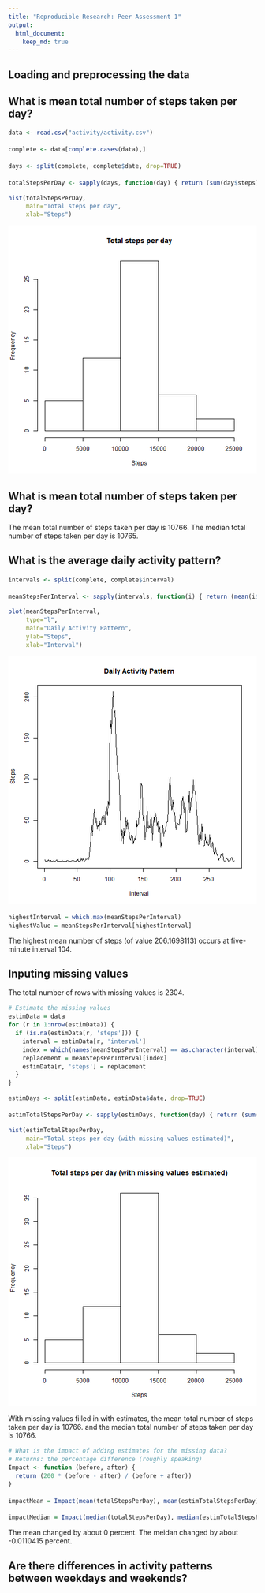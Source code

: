 ```yaml
---
title: "Reproducible Research: Peer Assessment 1"
output: 
  html_document:
    keep_md: true
---
```


## Loading and preprocessing the data


## What is mean total number of steps taken per day?

```r
data <- read.csv("activity/activity.csv")

complete <- data[complete.cases(data),]

days <- split(complete, complete$date, drop=TRUE)

totalStepsPerDay <- sapply(days, function(day) { return (sum(day$steps)) } )
```


```r
hist(totalStepsPerDay,
     main="Total steps per day",
     xlab="Steps")
```

![plot of chunk hist](figure/hist-1.png) 

## What is mean total number of steps taken per day?
The mean total number of steps taken per day is
10766.
The median total number of steps taken per day is
10765.


## What is the average daily activity pattern?


```r
intervals <- split(complete, complete$interval)

meanStepsPerInterval <- sapply(intervals, function(i) { return (mean(i$steps)) } )
```



```r
plot(meanStepsPerInterval,
     type="l",
     main="Daily Activity Pattern",
     ylab="Steps",
     xlab="Interval")
```

![plot of chunk plot](figure/plot-1.png) 

```r
highestInterval = which.max(meanStepsPerInterval)
highestValue = meanStepsPerInterval[highestInterval]
```


The highest mean number of steps (of value 206.1698113) occurs at five-minute interval 104.

## Inputing missing values
The total number of rows with missing values is
2304.


```r
# Estimate the missing values
estimData = data
for (r in 1:nrow(estimData)) {
  if (is.na(estimData[r, 'steps'])) {
    interval = estimData[r, 'interval']
    index = which(names(meanStepsPerInterval) == as.character(interval))
    replacement = meanStepsPerInterval[index]
    estimData[r, 'steps'] = replacement
  }
}
```


```r
estimDays <- split(estimData, estimData$date, drop=TRUE)

estimTotalStepsPerDay <- sapply(estimDays, function(day) { return (sum(day$steps)) } )
```


```r
hist(estimTotalStepsPerDay,
     main="Total steps per day (with missing values estimated)",
     xlab="Steps")
```

![plot of chunk estimHist](figure/estimHist-1.png) 

With missing values filled in with estimates,
the mean total number of steps taken per day is
10766.
and the median total number of steps taken per day is
10766.


```r
# What is the impact of adding estimates for the missing data?
# Returns: the percentage difference (roughly speaking)
Impact <- function (before, after) {
  return (200 * (before - after) / (before + after))
}

impactMean = Impact(mean(totalStepsPerDay), mean(estimTotalStepsPerDay))

impactMedian = Impact(median(totalStepsPerDay), median(estimTotalStepsPerDay))
```

The mean   changed by about 0 percent.
The meidan changed by about -0.0110415 percent.


## Are there differences in activity patterns between weekdays and weekends?
